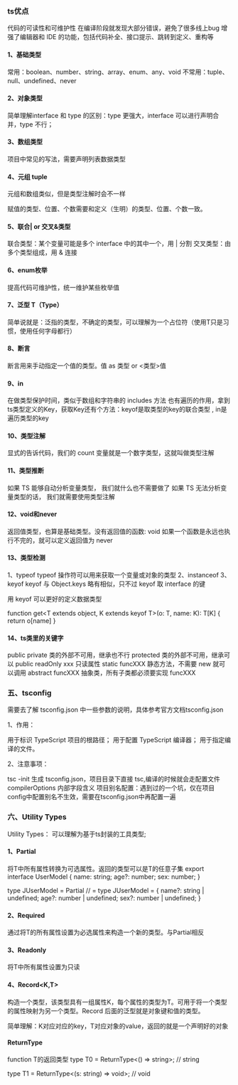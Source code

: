 ### ts优点
代码的可读性和可维护性
在编译阶段就发现大部分错误，避免了很多线上bug
增强了编辑器和 IDE 的功能，包括代码补全、接口提示、跳转到定义、重构等


#### 1、基础类型
常用：boolean、number、string、array、enum、any、void
不常用：tuple、null、undefined、never

#### 2、对象类型
简单理解interface 和 type 的区别：type 更强大，interface 可以进行声明合并，type 不行；

#### 3、数组类型
项目中常见的写法，需要声明列表数据类型

#### 4、元组 tuple
元组和数组类似，但是类型注解时会不一样

赋值的类型、位置、个数需要和定义（生明）的类型、位置、个数一致。

#### 5、联合| or 交叉&类型
联合类型：某个变量可能是多个 interface 中的其中一个，用 | 分割
交叉类型：由多个类型组成，用 & 连接

#### 6、enum枚举
提高代码可维护性，统一维护某些枚举值

#### 7、泛型 T（Type）
简单说就是：泛指的类型，不确定的类型，可以理解为一个占位符（使用T只是习惯，使用任何字母都行）

#### 8、断言
断言用来手动指定一个值的类型。值 as 类型 or <类型>值

#### 9、in
在做类型保护时间，类似于数组和字符串的 includes 方法
也有遍历的作用，拿到ts类型定义的Key，获取Key还有个方法：keyof是取类型的key的联合类型 , in是遍历类型的key
#### 10、类型注解
显式的告诉代码，我们的 count 变量就是一个数字类型，这就叫做类型注解
#### 11、类型推断
如果 TS 能够自动分析变量类型， 我们就什么也不需要做了
如果 TS 无法分析变量类型的话， 我们就需要使用类型注解
#### 12、void和never
返回值类型，也算是基础类型。没有返回值的函数: void
如果一个函数是永远也执行不完的，就可以定义返回值为 never

#### 13、类型检测
1、typeof
typeof 操作符可以用来获取一个变量或对象的类型
2、instanceof
3、keyof
keyof 与 Object.keys 略有相似，只不过 keyof 取 interface 的键

用 keyof 可以更好的定义数据类型

function get<T extends object, K extends keyof T>(o: T, name: K): T[K] {
  return o[name]
}

#### 14、ts类里的关键字

public
private 类的外部不可用，继承也不行
protected 类的外部不可用，继承可以
public readOnly xxx 只读属性
static funcXXX 静态方法，不需要 new 就可以调用
abstract funcXXX 抽象类，所有子类都必须要实现 funcXXX

### 五、tsconfig
需要去了解 tsconfig.json 中一些参数的说明，具体参考官方文档tsconfig.json

1、作用：

用于标识 TypeScript 项目的根路径；
用于配置 TypeScript 编译器；
用于指定编译的文件。

2、注意事项：

tsc -init 生成 tsconfig.json，项目目录下直接 tsc,编译的时候就会走配置文件
compilerOptions 内部字段含义
项目别名配置：遇到过的一个坑，仅在项目config中配置别名不生效，需要在tsconfig.json中再配置一遍


### 六、Utility Types
Utility Types： 可以理解为基于ts封装的工具类型;

#### 1、Partial<T>
将T中所有属性转换为可选属性。返回的类型可以是T的任意子集
export interface UserModel {
  name: string;
  age?: number;
  sex: number;
}

type JUserModel = Partial<UserModel>
// =
type JUserModel = {
    name?: string | undefined;
    age?: number | undefined;
    sex?: number | undefined;
}

#### 2、Required<T>
通过将T的所有属性设置为必选属性来构造一个新的类型。与Partial相反
#### 3、Readonly<T>
将T中所有属性设置为只读
  
 #### 4、Record<K,T>
构造一个类型，该类型具有一组属性K，每个属性的类型为T。可用于将一个类型的属性映射为另一个类型。Record 后面的泛型就是对象键和值的类型。

简单理解：K对应对应的key，T对应对象的value，返回的就是一个声明好的对象
  
 #### ReturnType<T>
function T的返回类型
type T0 = ReturnType<() => string>;  // string

type T1 = ReturnType<(s: string) => void>;  // void


